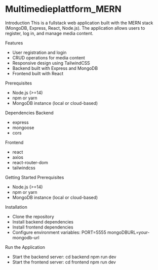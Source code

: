 # Multimedieplattform_MERN

Introduction
This is a fullstack web application built with the MERN stack (MongoDB, Express, React, Node.js). The application allows users to register, log in, and manage media content.

Features

- User registration and login
- CRUD operations for media content
- Responsive design using TailwindCSS
- Backend built with Express and MongoDB
- Frontend built with React

Prerequisites

- Node.js (>=14)
- npm or yarn
- MongoDB instance (local or cloud-based)

Dependencies
Backend

- express
- mongoose
- cors

Frontend

- react
- axios
- react-router-dom
- tailwindcss

Getting Started
Prerequisites

- Node.js (>=14)
- npm or yarn
- MongoDB instance (local or cloud-based)

Installation

- Clone the repository
- Install backend dependencies
- Install frontend dependencies
- Configure environment variables:
  PORT=5555
  mongoDBURL=your-mongodb-url

Run the Application

- Start the backend server:
  cd backend
  npm run dev
- Start the frontend server:
  cd frontend
  npm run dev
